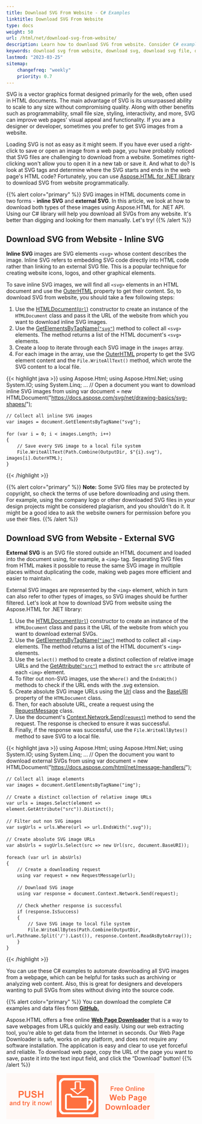 ```yaml
---
title: Download SVG From Website - C# Examples
linktitle: Download SVG From Website
type: docs
weight: 50
url: /html/net/download-svg-from-website/
description: Learn how to download SVG from website. Consider C# examples to automate downloading inline and external SVG from any website.
keywords: download svg from website, download svg, download svg file, download svg image, inline svg, external svg
lastmod: "2023-03-25"
sitemap:
    changefreq: "weekly"
    priority: 0.7
---
```


<link href="./../style.css" rel="stylesheet" type="text/css" />

SVG is a vector graphics format designed primarily for the web, often used in HTML documents. The main advantage of SVG is its unsurpassed ability to scale to any size without compromising quality. Along with other benefits such as programmability, small file size, styling, interactivity, and more, SVG can improve web pages' visual appeal and functionality. If you are a designer or developer, sometimes you prefer to get SVG images from a website. 

Loading SVG is not as easy as it might seem. If you have ever used a right-click to save or open an image from a web page, you have probably noticed that SVG files are challenging to download from a website. Sometimes right-clicking won't allow you to open it in a new tab or save it. And what to do? Is look at SVG tags and determine where the SVG starts and ends in the web page's HTML code? Fortunately, you can use [Aspose.HTML for .NET library](https://products.aspose.com/html/net/) to download SVG from website programmatically.

{{% alert color="primary" %}}
SVG images in HTML documents come in two forms - **inline SVG** and **external SVG**. In this article, we look at how to download both types of these images using Aspose.HTML for .NET API. Using our C# library will help you download all SVGs from any website. It's better than digging and looking for them manually. Let's try!
{{% /alert %}}

## **Download SVG from Website - Inline SVG**

**Inline SVG** images are SVG elements `<svg>` whose content describes the image. Inline SVG refers to embedding SVG code directly into HTML code rather than linking to an external SVG file. This is a popular technique for creating website icons, logos, and other graphical elements.

To save inline SVG images, we will find all `<svg>` elements in an HTML document and use the [OuterHTML](https://reference.aspose.com/html/net/aspose.html.dom/element/outerhtml/) property to get their content. So, to download SVG from website, you should take a few following steps:

1. Use the [HTMLDocument(`Url`)](https://reference.aspose.com/html/net/aspose.html/htmldocument/htmldocument/#constructor_4) constructor to create an instance of the `HTMLDocument` class and pass it the URL of the website from which you want to download inline SVG images.
1. Use the [GetElementsByTagName(`"svg"`)](https://reference.aspose.com/html/net/aspose.html.dom/document/getelementsbytagname/) method to collect all `<svg>` elements. The method returns a list of the HTML document's `<svg>` elements.
1. Create a loop to iterate through each SVG image in the `images` array.
1. For each image in the array, use the [OuterHTML](https://reference.aspose.com/html/net/aspose.html.dom/element/outerhtml/) property to get the SVG element content and the `File.WriteAllText()` method, which wrote the SVG content to a local file.

{{< highlight java >}}
using Aspose.Html;
using Aspose.Html.Net;
using System.IO;
using System.Linq;
...
    // Open a document you want to download inline SVG images from
    using var document = new HTMLDocument("https://docs.aspose.com/svg/net/drawing-basics/svg-shapes/");

    // Collect all inline SVG images
    var images = document.GetElementsByTagName("svg");

    for (var i = 0; i < images.Length; i++)
    {
        // Save every SVG image to a local file system
        File.WriteAllText(Path.Combine(OutputDir, $"{i}.svg"), images[i].OuterHTML);
    }
{{< /highlight >}}

{{% alert color="primary" %}}
**Note:** Some SVG files may be protected by copyright, so check the terms of use before downloading and using them. For example, using the company logo or other downloaded SVG files in your design projects might be considered plagiarism, and you shouldn't do it. It might be a good idea to ask the website owners for permission before you use their files.
{{% /alert %}}

## **Download SVG from Website - External SVG**

**External SVG** is an SVG file stored outside an HTML document and loaded into the document using, for example, a `<img>`  tag. Separating SVG files from HTML makes it possible to reuse the same SVG image in multiple places without duplicating the code, making web pages more efficient and easier to maintain.

External SVG images are represented by the `<img>` element, which in turn can also refer to other types of images, so SVG images should be further filtered. Let's look at how to download SVG from website using the Aspose.HTML for .NET library:

1. Use the [HTMLDocument(`Url`)](https://reference.aspose.com/html/net/aspose.html/htmldocument/htmldocument/#constructor_4) constructor to create an instance of the `HTMLDocument` class and pass it the URL of the website from which you want to download external SVGs.
1. Use the [GetElementsByTagName(`"img"`)](https://reference.aspose.com/html/net/aspose.html.dom/document/getelementsbytagname/) method to collect all `<img>` elements. The method returns a list of the HTML document's `<img>` elements.
1. Use the `Select()` method to create a distinct collection of relative image URLs and the [GetAttribute(`"src"`)](https://reference.aspose.com/html/net/aspose.html.dom/element/getattribute/) method to extract the `src` attribute of each `<img>` element.
1. To filter out non-SVG images, use the `Where()` and the `EndsWith()` methods to check if the URL ends with the .svg extension.
1. Create absolute SVG image URLs using the [Url](https://reference.aspose.com/html/net/aspose.html/url/) class and the [BaseURI](https://reference.aspose.com/html/net/aspose.html.dom/document/baseuri/) property of the `HTMLDocument` class.
1. Then, for each absolute URL, create a request using the [RequestMessage](https://reference.aspose.com/html/net/aspose.html.net/requestmessage/) class.
1. Use the document's [Context.Network.Send(`request`)](https://reference.aspose.com/html/net/aspose.html.net/inetwork/send/) method to send the request. The response is checked to ensure it was successful.
1. Finally, if the response was successful, use the `File.WriteAllBytes()` method to save SVG to a local file.

{{< highlight java >}}
using Aspose.Html;
using Aspose.Html.Net;
using System.IO;
using System.Linq;
...
    // Open the document you want to download external SVGs from
    using var document = new HTMLDocument("https://docs.aspose.com/html/net/message-handlers/");

    // Collect all image elements
    var images = document.GetElementsByTagName("img");

    // Create a distinct collection of relative image URLs
    var urls = images.Select(element => element.GetAttribute("src")).Distinct();

    // Filter out non SVG images
    var svgUrls = urls.Where(url => url.EndsWith(".svg"));

    // Create absolute SVG image URLs
    var absUrls = svgUrls.Select(src => new Url(src, document.BaseURI));

    foreach (var url in absUrls)
    {
        // Create a downloading request
        using var request = new RequestMessage(url);

        // Download SVG image
        using var response = document.Context.Network.Send(request);

        // Check whether response is successful
        if (response.IsSuccess)
        {
            // Save SVG image to local file system
            File.WriteAllBytes(Path.Combine(OutputDir, url.Pathname.Split('/').Last()), response.Content.ReadAsByteArray());
        }
    }
{{< /highlight >}}

You can use these C# examples to automate downloading all SVG images from a webpage, which can be helpful for tasks such as archiving or analyzing web content. Also, this is great for designers and developers wanting to pull SVGs from sites without diving into the source code.

{{% alert color="primary" %}}
You can download the complete C# examples and data files from [**GitHub.**](https://github.com/aspose-html/Aspose.HTML-Documentation/tree/main/content/tests-net)

Aspose.HTML offers a free online [**Web Page Downloader**](https://products.aspose.app/html/web-downloader) that is a way to save webpages from URLs quickly and easily. Using our web extracting tool, you’re able to get data from the Internet in seconds. Our Web Page Downloader is safe, works on any platform, and does not require any software installation. The application is easy and clear to use yet forceful and reliable. To download web page, copy the URL of the page you want to save, paste it into the text input field, and click the “Download” button!
{{% /alert %}}

<a href="https://products.aspose.app/html/web-downloader" target="_blank">![Text "Banner Free Online Web Page Downloader"](./../../../images/web-page-downloader.png#center)</a>
